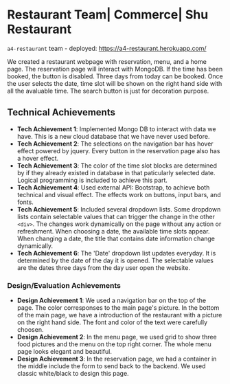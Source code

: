 # Restaurant Team| Commerce| Shu Restaurant

`a4-restaurant` team - deployed: https://a4-restaurant.herokuapp.com/

We created a restaurant webpage with reservation, menu, and a home page. The reservation page will interact with MongoDB. If the time has been booked, the button is disabled. Three days from today can be booked. Once the user selects the date, time slot will be shown on the right hand side with all the avaluable time. The search button is just for decoration purpose.


## Technical Achievements
- **Tech Achievement 1**: Implemented Mongo DB to interact with data we have. This is a new cloud database that we have never used before. 
- **Tech Achievement 2**: The selections on the navigation bar has hover effect powered by jquery. Every button in the reservation page also has a hover effect. 
- **Tech Achievement 3**: The color of the time slot blocks are determined by if they already existed in database in that paticularly selected date. Logical programming is included to achieve this part.
- **Tech Achievement 4**: Used external API: Bootstrap, to achieve both technical and visual effect. The effects work on buttons, input bars, and fonts.
- **Tech Achievement 5**: Included several dropdown lists. Some dropdown lists contain selectable values that can trigger the change in the other `<div>`. The changes work dynamically on the page without any action or refreshment. When choosing a date, the available time slots appear. When changing a date, the title that contains date information change dynamically.
- **Tech Achievement 6**: The 'Date' dropdown list updates everyday. It is determined by the date of the day it is opened. The selectable values are the dates three days from the day user open the website.

### Design/Evaluation Achievements
- **Design Achievement 1**: We used a navigation bar on the top of the page. The color corresponses to the main page's picture. In the bottom of the main page, we have a introduction of the restaurant with a picture on the right hand side. The font and color of the text were carefully choosen. 
- **Design Achievement 2**: In the menu page, we used grid to show three food pictures and the menu on the top right corner. The whole menu page looks elegant and beautiful.
- **Design Achievement 3**: In the reservation page, we had a container in the middle include the form to send back to the backend. We used classic white/black to design this page.

